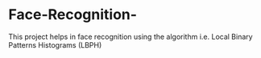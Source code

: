 # Face-Recognition-
This project helps in face recognition using the algorithm i.e. Local Binary Patterns Histograms (LBPH)
